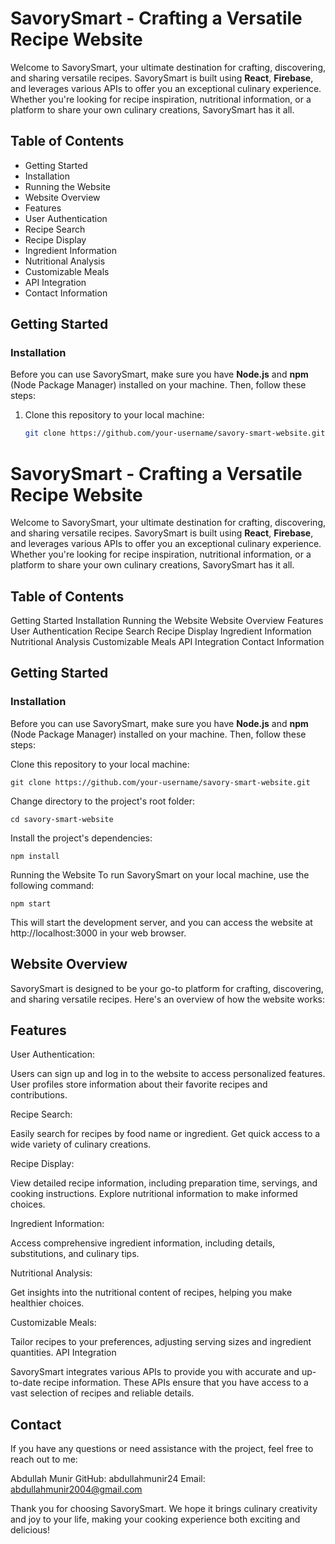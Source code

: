 # SavorySmart - Crafting a Versatile Recipe Website

Welcome to SavorySmart, your ultimate destination for crafting, discovering, and sharing versatile recipes. SavorySmart is built using **React**, **Firebase**, and leverages various APIs to offer you an exceptional culinary experience. Whether you're looking for recipe inspiration, nutritional information, or a platform to share your own culinary creations, SavorySmart has it all.

## Table of Contents

 * Getting Started
 *  Installation
 * Running the Website
 * Website Overview
 * Features
 * User Authentication
 * Recipe Search
 * Recipe Display
 * Ingredient Information
 * Nutritional Analysis
 * Customizable Meals
 * API Integration
 * Contact Information
  
## Getting Started

### Installation

Before you can use SavorySmart, make sure you have **Node.js** and **npm** (Node Package Manager) installed on your machine. Then, follow these steps:

1. Clone this repository to your local machine:

   ```bash
   git clone https://github.com/your-username/savory-smart-website.git
# SavorySmart - Crafting a Versatile Recipe Website

Welcome to SavorySmart, your ultimate destination for crafting, discovering, and sharing versatile recipes. SavorySmart is built using **React**, **Firebase**, and leverages various APIs to offer you an exceptional culinary experience. Whether you're looking for recipe inspiration, nutritional information, or a platform to share your own culinary creations, SavorySmart has it all.

## Table of Contents


Getting Started
Installation
Running the Website
Website Overview
Features
User Authentication
Recipe Search
Recipe Display
Ingredient Information
Nutritional Analysis
Customizable Meals
API Integration
Contact Information

## Getting Started

### Installation

Before you can use SavorySmart, make sure you have **Node.js** and **npm** (Node Package Manager) installed on your machine. Then, follow these steps:

Clone this repository to your local machine:

   ```
git clone https://github.com/your-username/savory-smart-website.git
   ```
Change directory to the project's root folder:
 ```
cd savory-smart-website
 ```
Install the project's dependencies:

 ```
npm install
 ```
Running the Website
To run SavorySmart on your local machine, use the following command:

 ```
npm start
 ```
This will start the development server, and you can access the website at http://localhost:3000 in your web browser.

## Website Overview

SavorySmart is designed to be your go-to platform for crafting, discovering, and sharing versatile recipes. Here's an overview of how the website works:

## Features

User Authentication:

Users can sign up and log in to the website to access personalized features.
User profiles store information about their favorite recipes and contributions.

Recipe Search:

Easily search for recipes by food name or ingredient.
Get quick access to a wide variety of culinary creations.

Recipe Display:

View detailed recipe information, including preparation time, servings, and cooking instructions.
Explore nutritional information to make informed choices.

Ingredient Information:

Access comprehensive ingredient information, including details, substitutions, and culinary tips.

Nutritional Analysis:

Get insights into the nutritional content of recipes, helping you make healthier choices.

Customizable Meals:

Tailor recipes to your preferences, adjusting serving sizes and ingredient quantities.
API Integration

SavorySmart integrates various APIs to provide you with accurate and up-to-date recipe information. These APIs ensure that you have access to a vast selection of recipes and reliable details.

## Contact

If you have any questions or need assistance with the project, feel free to reach out to me:

Abdullah Munir
GitHub: abdullahmunir24
Email: abdullahmunir2004@gmail.com

Thank you for choosing SavorySmart. We hope it brings culinary creativity and joy to your life, making your cooking experience both exciting and delicious!
